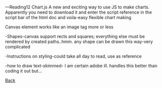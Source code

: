 —Reading12
Chart.js
A new and exciting way to use JS to make charts. Apparently you need to download it and enter the script reference in the script bar of the html doc and voila-easy flexible chart making

Canvas element <canvas> works like an image tag more or less

-Shapes-canvas support rects and squares; everything else must be rendered by created paths..hmm. any shape can be drawn this way-very complicated

-Instructions on styling-could take all day to read, use as reference

-how to draw text-skimmed- I am certain adobe ill. handles this better than coding it out but…

[Back](README.md)